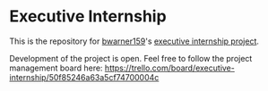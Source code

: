 Executive Internship
====================

This is the repository for [bwarner159](https://github.com/bwarner159)'s [executive internship project](https://github.com/bwarner159/executive_internship).

Development of the project is open. Feel free to follow the project management board here: https://trello.com/board/executive-internship/50f85246a63a5cf74700004c
